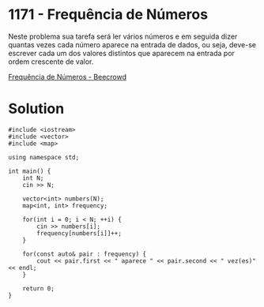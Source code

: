 # 1171 - Frequência de Números

Neste problema sua tarefa será ler vários números e em seguida dizer quantas vezes cada número aparece na entrada de dados, ou seja, deve-se escrever cada um dos valores distintos que aparecem na entrada por ordem crescente de valor.

[Frequência de Números - Beecrowd](https://judge.beecrowd.com/pt/problems/view/1171)

# Solution
```
#include <iostream>
#include <vector>
#include <map>

using namespace std;

int main() {
    int N;
    cin >> N;

    vector<int> numbers(N);
    map<int, int> frequency;

    for(int i = 0; i < N; ++i) {
        cin >> numbers[i];
        frequency[numbers[i]]++;
    }

    for(const auto& pair : frequency) {
        cout << pair.first << " aparece " << pair.second << " vez(es)" << endl;
    }

    return 0;
}
```
